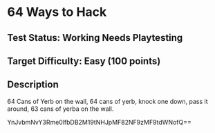 # 64 Ways to Hack

## Test Status: Working Needs Playtesting

## Target Difficulty: Easy (100 points)

## Description

64 Cans of Yerb on the wall, 64 cans of yerb, knock one down, pass it around, 63 cans of yerba on the wall.

YnJvbmNvY3Rme0lfbDB2M19tNHJpMF82NF9zMF9tdWNofQ==